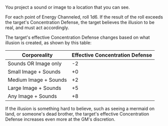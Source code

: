 You project a sound or image to a location that you can see.

For each point of Energy Channeled, roll 1d6. 
If the result of the roll exceeds the target's Concentration Defense, the target believes the illusion to be real, and must act accordingly.

The target's effective Concentration Defense changes based on what illusion is created, as shown by this table:

|Corporeality|Effective Concentration Defense|
|---|---|
|Sounds OR Image only|-2|
|Small Image + Sounds|+0|
|Medium Image + Sounds|+2|
|Large Image + Sounds|+5|
|Any Image + Sounds|+8|

If the illusion is something hard to believe, 
such as seeing a mermaid on land, or someone's dead brother, the target's effective Concentration Defense increases even more at the GM's discretion.
